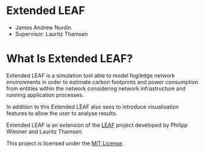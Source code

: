# Extended LEAF
* James Andrew Nurdin
* Supervisor: Lauritz Thamsen

# What Is Extended LEAF?
Extended LEAF is a simulation tool able to model fog/edge network environments in order to estimate carbon footprints and power consumption from entities within the network considering network infrastructure and running application processes.

In addition to this Extended LEAF also sees to introduce visualisation features to allow the user to analyse results.

Extended LEAF is an extension of the [LEAF](https://leaf.readthedocs.io/en/latest/) project developed by Philipp Wiesner and Lauritz Thamsen.

This project is licensed under the [MIT License](LICENSE).
